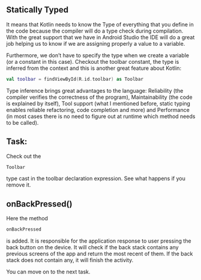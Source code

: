 Statically Typed
----------------

It means that Kotlin needs to know the Type of everything that you define in the code because the compiler will do a type check during compilation. With the great support that we have in Android Studio the IDE will do a great job helping us to know if we are assigning properly a value to a variable.

Furthermore, we don’t have to specify the type when we create a variable (or a constant in this case). Checkout the toolbar constant, the type is inferred from the context and this is another great feature about Kotlin:


```kotlin
val toolbar = findViewById(R.id.toolbar) as Toolbar
```      
Type inference brings great advantages to the language: Reliability (the compiler verifies the correctness of the program), Maintainability (the code is explained by itself), Tool support (what I mentioned before, static typing enables reliable refactoring, code completion and more) and Performance (in most cases there is no need to figure out at runtime which method needs to be called).

Task:
-----

Check out the
```kotlin
Toolbar
```      
type cast in the toolbar declaration expression. See what happens if you remove it.

onBackPressed()
---------------

Here the method
```kotlin
onBackPressed
```      
is added. It is responsible for the application response to user pressing the back button on the device. It will check if the back stack contains any previous screens of the app and return the most recent of them. If the back stack does not contain any, it will finish the activity.

You can move on to the next task.

